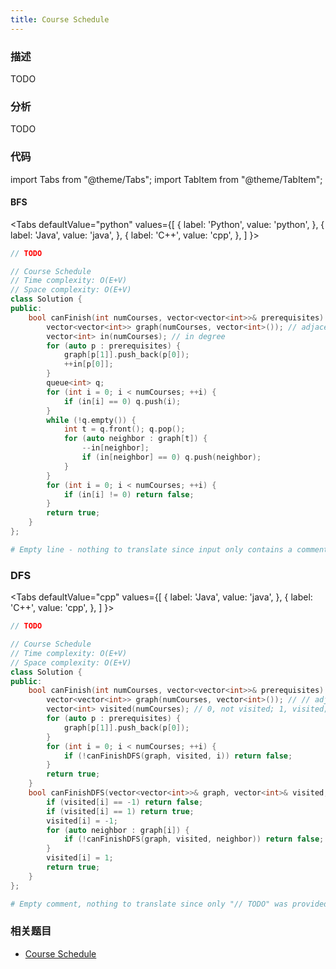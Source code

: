 ```yaml
---
title: Course Schedule
---
```


### 描述

TODO

### 分析

TODO

### 代码

import Tabs from "@theme/Tabs";
import TabItem from "@theme/TabItem";

#### BFS

<Tabs
defaultValue="python"
values={[
{ label: 'Python', value: 'python', },
{ label: 'Java', value: 'java', },
{ label: 'C++', value: 'cpp', },
]
}>
<TabItem value="java">

```java
// TODO
```

</TabItem>
<TabItem value="cpp">

```cpp
// Course Schedule
// Time complexity: O(E+V)
// Space complexity: O(E+V)
class Solution {
public:
    bool canFinish(int numCourses, vector<vector<int>>& prerequisites) {
        vector<vector<int>> graph(numCourses, vector<int>()); // adjacent list
        vector<int> in(numCourses); // in degree
        for (auto p : prerequisites) {
            graph[p[1]].push_back(p[0]);
            ++in[p[0]];
        }
        queue<int> q;
        for (int i = 0; i < numCourses; ++i) {
            if (in[i] == 0) q.push(i);
        }
        while (!q.empty()) {
            int t = q.front(); q.pop();
            for (auto neighbor : graph[t]) {
                --in[neighbor];
                if (in[neighbor] == 0) q.push(neighbor);
            }
        }
        for (int i = 0; i < numCourses; ++i) {
            if (in[i] != 0) return false;
        }
        return true;
    }
};
```

</TabItem>

<TabItem value="python">

```python
# Empty line - nothing to translate since input only contains a comment saying "TODO"
```

</TabItem>
</Tabs>

### DFS

<Tabs
defaultValue="cpp"
values={[
{ label: 'Java', value: 'java', },
{ label: 'C++', value: 'cpp', },
]
}>
<TabItem value="java">

```java
// TODO
```

</TabItem>
<TabItem value="cpp">

```cpp
// Course Schedule
// Time complexity: O(E+V)
// Space complexity: O(E+V)
class Solution {
public:
    bool canFinish(int numCourses, vector<vector<int>>& prerequisites) {
        vector<vector<int>> graph(numCourses, vector<int>()); // // adjacent list
        vector<int> visited(numCourses); // 0, not visited; 1, visited; -1, cyclic
        for (auto p : prerequisites) {
            graph[p[1]].push_back(p[0]);
        }
        for (int i = 0; i < numCourses; ++i) {
            if (!canFinishDFS(graph, visited, i)) return false;
        }
        return true;
    }
    bool canFinishDFS(vector<vector<int>>& graph, vector<int>& visited, int i) {
        if (visited[i] == -1) return false;
        if (visited[i] == 1) return true;
        visited[i] = -1;
        for (auto neighbor : graph[i]) {
            if (!canFinishDFS(graph, visited, neighbor)) return false;
        }
        visited[i] = 1;
        return true;
    }
};
```

</TabItem>

<TabItem value="python">

```python
# Empty comment, nothing to translate since only "// TODO" was provided
```

</TabItem>
</Tabs>

### 相关题目

- [Course Schedule](course-schedule.md)
